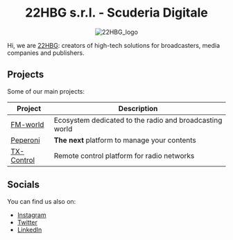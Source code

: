 <h1 align="center">22HBG s.r.l. - Scuderia Digitale</h1>

<div align="center">

![22HBG_logo](https://github.com/22hbg-srl/.github/blob/main/resources/22hbg_grey_logo.png?raw=true)

</div>


Hi, we are [22HBG](https://22hbg.com/): creators of high-tech solutions for broadcasters, media companies and publishers.

## Projects

Some of our main projects:

| Project                                                | Description                                             |
| ---------------------------------------------------------- | ------------------------------------------------------- |
| [FM-world](https://www.fm-world.it/)                       | Ecosystem dedicated to the radio and broadcasting world |
| [Peperoni](https://22hbg.com/prodotti-soluzioni/peperoni/) | **The next** platform to manage your contents                |
| [TX-Control](https://tx-control.com/)                      | Remote control platform for radio networks              |

## Socials

You can find us also on:

- [Instagram](https://www.instagram.com/22hbg/)
- [Twitter](https://twitter.com/22HBG)
- [LinkedIn](https://www.linkedin.com/company/22hbg)
